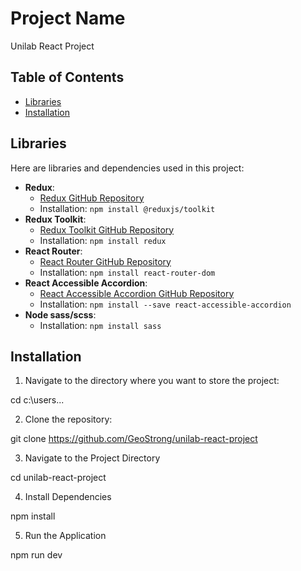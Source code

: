 # Project Name

Unilab React Project

## Table of Contents

- [Libraries](#libraries)
- [Installation](#installation)

## Libraries

Here are libraries and dependencies used in this project:

- **Redux**:
  - [Redux GitHub Repository](https://github.com/reduxjs/redux)
  - Installation: `npm install @reduxjs/toolkit`
- **Redux Toolkit**:
  - [Redux Toolkit GitHub Repository](https://github.com/reduxjs/redux-toolkit)
  - Installation: `npm install redux`
- **React Router**:
  - [React Router GitHub Repository](https://github.com/ReactTraining/react-router)
  - Installation: `npm install react-router-dom`
- **React Accessible Accordion**:
  - [React Accessible Accordion GitHub Repository](https://github.com/springload/react-accessible-accordion)
  - Installation: `npm install --save react-accessible-accordion`
- **Node sass/scss**:
  - Installation: `npm install sass`

## Installation

1. Navigate to the directory where you want to store the project:

cd c:\users\...

2. Clone the repository:

git clone https://github.com/GeoStrong/unilab-react-project

3. Navigate to the Project Directory

cd unilab-react-project

4. Install Dependencies

npm install

5. Run the Application

npm run dev
